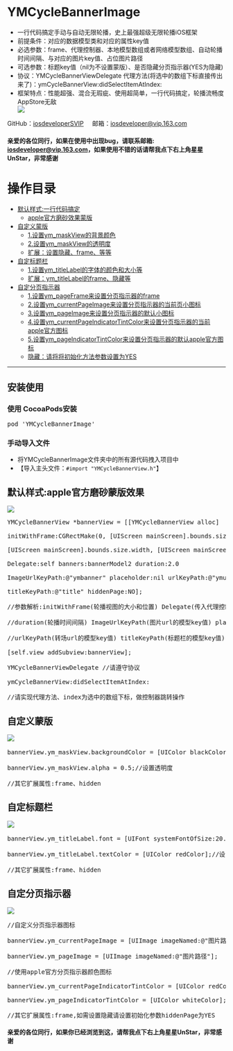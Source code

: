 <h1>YMCycleBannerImage</h1>
<ul>
<li>一行代码搞定手动与自动无限轮播，史上最强超级无限轮播iOS框架</li>
<li>前提条件：对应的数据模型类和对应的属性key值</li>
<li>必选参数：frame、代理控制器、本地模型数组或者网络模型数组、自动轮播时间间隔、与对应的图片key值、占位图片路径</li>
<li>可选参数：标题key值（nil为不设置蒙版）、是否隐藏分页指示器(YES为隐藏)</li>
<li>协议：YMCycleBannerViewDelegate 代理方法(将选中的数组下标直接传出来了)：ymCycleBannerView:didSelectItemAtIndex:</li>
<li>框架特点：性能超强、混合无瑕疵、使用超简单，一行代码搞定，轮播流畅度AppStore无敌</li>
<img src="https://raw.githubusercontent.com/iosdeveloperSVIP/YMCycleBannerImage/master/ymbanner.gif"></img>
</ul>
<p>GitHub：<a href="https://github.com/iosdeveloperSVIP"  target="_blank">iosdeveloperSVIP</a>
 &nbsp;&nbsp;&nbsp;&nbsp;邮箱：<a href="mailto:iosdeveloper@vip.163.com">iosdeveloper@vip.163.com</a><p>
<h4>亲爱的各位同行，如果在使用中出现bug，请联系邮箱:
<a href="mailto:iosdeveloper@vip.163.com">iosdeveloper@vip.163.com</a>，如果使用不错的话请帮我点下右上角星星UnStar，非常感谢</h4>
<h1>操作目录</h1>
<ul>
<li><a href="#defaultstyles">默认样式:一行代码搞定</a>
<ul>
<li><a href="#defaultstyles">apple官方磨砂效果蒙版</a></li>
</ul>
</li>
<li><a href="#maskstyles">自定义蒙版</a>
<ul>
<li><a href="#maskstyles">1.设置ym_maskView的背景颜色</a></li>
<li><a href="#maskstyles">2.设置ym_maskView的透明度</a></li>
<li><a href="#maskstyles">扩展：设置隐藏、frame、等等</a></li>
</ul>
</li>
<li><a href="#titlestyles">自定标题栏</a>
<ul>
<li><a href="#titlestyles">1.设置ym_titleLabel的字体的颜色和大小等</a></li>
<li><a href="#titlestyles">扩展：ym_titleLabel的frame、隐藏等</a></li>
</ul>
</li>
<li><a href="#pagestyles">自定分页指示器</a>
<ul>
<li><a href="#pagestyles">1.设置ym_pageFrame来设置分页指示器的frame</a></li>
<li><a href="#pagestyles">2.设置ym_currentPageImage来设置分页指示器的当前页小图标</a></li>
<li><a href="#pagestyles">3.设置ym_pageImage来设置分页指示器的默认小图标</a></li>
<li><a href="#pagestyles">4.设置ym_currentPageIndicatorTintColor来设置分页指示器的当前apple官方图标</a></li>
<li><a href="#pagestyles">5.设置ym_pageIndicatorTintColor来设置分页指示器的默认apple官方图标</a></li>
<li><a href="#pagestyles">隐藏：请将将初始化方法参数设置为YES</a></li>
</ul>
</li>
</ul>
<hr/>
<h2>安装使用</h2>
<h3>使用 CocoaPods安装</h3>
<div class="highlight highlight-source-ruby"><pre>pod <span class="pl-s"><span class="pl-pds">'</span>YMCycleBannerImage<span class="pl-pds">'</span></span></pre></div>
<h3>手动导入文件</h3>
<ul>
<li>将YMCycleBannerImage文件夹中的所有源代码拽入项目中</li>
<li>【导入主头文件：<code>#import "YMCycleBannerView.h"</code>】</li>
</ul>
<h2 id="defaultstyles">默认样式:apple官方磨砂蒙版效果</h2>
<img src="https://raw.githubusercontent.com/iosdeveloperSVIP/YMCycleBannerImage/master/defaultstyles.gif"></img>
<div class="highlight highlight-source-objc"><pre>
<span class="pl-k">YMCycleBannerView *bannerView = [[YMCycleBannerView alloc]
<br>initWithFrame:CGRectMake(0, [UIScreen mainScreen].bounds.size.width * 0.5, 
<br>[UIScreen mainScreen].bounds.size.width, [UIScreen mainScreen].bounds.size.width * 0.5) 
<br>Delegate:self banners:bannerModel2 duration:2.0 
<br>ImageUrlKeyPath:@"ymbanner" placeholder:nil urlKeyPath:@"ymurl" 
<br>titleKeyPath:@"title" hiddenPage:NO];
<br><span class="pl-c">//参数解析:initWithFrame(轮播视图的大小和位置) Delegate(传入代理控制器) banners(数据模型数组)
<br>//duration(轮播时间间隔) ImageUrlKeyPath(图片url的模型key值) placeholder(本地占位图片路径) 
<br>//urlKeyPath(转场url的模型key值) titleKeyPath(标题栏的模型key值) hiddenPage(是否隐藏分页指示器)</span>
<br>[self.view addSubview:bannerView];
<br>YMCycleBannerViewDelegate <span class="pl-c">//请遵守协议</span>
<br>ymCycleBannerView:didSelectItemAtIndex:
<br><span class="pl-c">//请实现代理方法、index为选中的数组下标，做控制器跳转操作</span></span></pre></div>
<h2 id="maskstyles">自定义蒙版</h2>
<img src="https://raw.githubusercontent.com/iosdeveloperSVIP/YMCycleBannerImage/master/maskstyles.gif"></img>
<div class="highlight highlight-source-objc"><pre>
<span class="pl-k">bannerView.ym_maskView.backgroundColor = [UIColor blackColor];//设置背景颜色
<br>bannerView.ym_maskView.alpha = 0.5;//设置透明度
<br><span class="pl-c">//其它扩展属性:frame、hidden</span></span></pre></div>
<h2 id="titlestyles">自定标题栏</h2>
<img src="https://raw.githubusercontent.com/iosdeveloperSVIP/YMCycleBannerImage/master/titlestyles.gif"></img>
<div class="highlight highlight-source-objc"><pre>
<span class="pl-k">bannerView.ym_titleLabel.font = [UIFont systemFontOfSize:20.0];<span class="pl-c">//设置标题的字体大小</span>
<br>bannerView.ym_titleLabel.textColor = [UIColor redColor];<span class="pl-c">//设置标题的字体颜色</span>
<br><span class="pl-c">//其它扩展属性:frame、hidden</span></span></pre></div>
<h2 id="pagestyles">自定分页指示器</h2>
<img src="https://raw.githubusercontent.com/iosdeveloperSVIP/YMCycleBannerImage/master/pagetyles.gif"></img>
<div class="highlight highlight-source-objc"><pre>
<span class="pl-k"><span class="pl-c">//自定义分页指示器图标</span>
<br>bannerView.ym_currentPageImage = [UIImage imageNamed:@"图片路径"];
<br>bannerView.ym_pageImage = [UIImage imageNamed:@"图片路径"];
<br><span class="pl-c">//使用apple官方分页指示器颜色图标</span>
<br>bannerView.ym_currentPageIndicatorTintColor = [UIColor redColor];
<br>bannerView.ym_pageIndicatorTintColor = [UIColor whiteColor];
<br><span class="pl-c">//其它扩展属性:frame,如需设置隐藏请设置初始化参数hiddenPage为YES</span></span></pre></div>
<h4>亲爱的各位同行，如果你已经浏览到这，请帮我点下右上角星星UnStar，非常感谢</h4>

